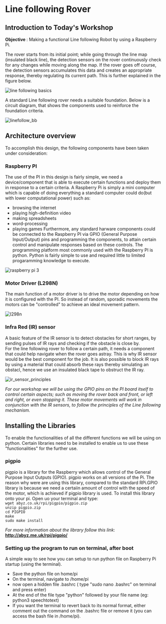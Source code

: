 # Line following Rover

## Introduction to Today's Workshop

<b> Objective </b>: Making a functional Line following Robot by using a Raspberry Pi.<br/>

The rover starts from its initial point; while going through the line map (insulated black line), the detection sensors on the rover continuously check for any changes while moving along the map. If the rover goes off course, the detection sensors accumulates this data and creates an appropriate response, thereby regulating its current path. This is further explained in the figure below. <br/>

![line following basics](https://user-images.githubusercontent.com/32713072/40655737-5f3d1274-6353-11e8-9379-5211975df971.png)

A standard Line following rover needs a suitable foundation. Below is a circuit diagram, that shows the components used to reinforce the foundation criteria. 

![linefollow_bb](https://user-images.githubusercontent.com/32713072/40655684-2c1f8bb0-6353-11e8-8e25-8f2c7b0e86ce.jpg)

## Architecture overview

To accomplish this design, the following components have been taken under consideration:<br/>

### Raspberry PI
The use of the PI in this design is fairly simple, we need a device/component that is able to execute certain functions and deploy them in response to a certain criteria. A Raspberry Pi is simply a mini computer which is capable of doing everything a standard computer could do(but with lower computational power) such as: 
- browsing the internet 
- playing high-definition video 
- making spreadsheets
- word-processing 
- playing games
Furthermore, any standard harware components could be connected to the Raspberry PI via GPIO (General Purpose Input/Output) pins and programming the components, to attain certain control and manipulate responses based on these controls. 
The programming platform most commonly used with the Raspberry PI is python. Python is fairly simple to use and required little to limited progaramming knowledge to execute. <br/>

![raspberry pi 3](https://user-images.githubusercontent.com/32713072/40658019-df8ba8da-635a-11e8-8b11-0c2b4ca191c9.jpg)

### Motor Driver (L298N)
The main function of a motor driver is to drive the motor depending on how it is configured with the PI. So instead of random, sporadic movements the motors can be "controlled" to achieve an ideal movement pattern. <br/>

![l298n](https://user-images.githubusercontent.com/32713072/40658018-df5fe056-635a-11e8-8f83-dd6c852ec62e.jpg)


### Infra Red (IR) sensor
A basic feature of the IR sensor is to detect obstacles for short ranges, by sending pulses of IR rays and checking if the obstacle is close by.<br/>
For the line following rover to follow a certain path, it needs a component that could help navigate when the rover goes astray. This is why IR sensor would be the best component for the job. It is also possible to block IR rays by using a material that could absorb these rays thereby simulating an obstacl, hence we use an insulated black tape to obstruct the IR ray.<br/>

![ir_sensor_principles](https://user-images.githubusercontent.com/32713072/40658017-df396138-635a-11e8-8a0f-01f6c1f0f927.png)

*For our workshop we will be using the GPIO pins on the PI board itself to control certain aspects; such as moving the rover back and front, or left and right, or even stopping it. These motor movements will work in conjunction with the IR sensors, to follow the principles of the Line following mechanism.*

## Installing the Libraries
To enable the functionalities of all the different functions we will be using on python. Certain libraries need to be installed to enable us to use these "functionalities" for the further use.

### pigpio
pigpio is a library for the Raspberry which allows control of the General Purpose Input Outputs (GPIO).  pigpio works on all versions of the Pi. The reason why were are using this library, compared to the standard RPi.GPIO library is because we need a certaiin amount of control with the speed of the motor, which is achieved if pigpio library is used. To install this library onto your pi. Open uo your terminal and type: <br/>
```wget abyz.co.uk/rpi/pigpio/pigpio.zip``` <br/>
```unzip pigpio.zip```<br/>
```cd PIGPIO```<br/>
```make```<br/>
```sudo make install```<br/>

*For more information about the library follow this link*: **http://abyz.me.uk/rpi/pigpio/** 

### Setting up the program to run on terminal, after boot
A simple way to see how you can setup to run python file on Raspberry Pi startup (using the terminal).

- Save the python file on home/pi
- On the terminal, navigate to  /home/pi
- now open a hidden file  .bashrc  ( type "sudo nano .bashrc" on terminal and press enter)
- At the end of the file type "python" followed by your file name (eg: python3 speechtotext)
- If you want the terminal to revert back to its normal format, either comment out the command on the .bashrc file or remove it (you can access the bash file in /home/pi).

